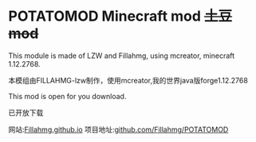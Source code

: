 # POTATOMOD Minecraft mod ~~土豆mod~~

This module is made of LZW and Fillahmg, using mcreator, minecraft 1.12.2768.

本模组由FILLAHMG-lzw制作，使用mcreator,我的世界java版forge1.12.2768

This mod is open for you download.

已开放下载

网站:[Fillahmg.github.io](Fillahmg.github.io)
项目地址:[github.com/Fillahmg/POTATOMOD](github.com/Fillahmg/POTATOMOD)


